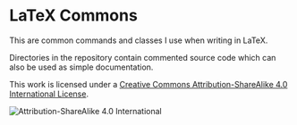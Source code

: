 # LaTeX Commons

This are common commands and classes I use when writing in LaTeX.

Directories in the repository contain commented source code which can also be used as simple documentation.

This work is licensed under a [Creative Commons Attribution-ShareAlike 4.0 International License](http://creativecommons.org/licenses/by-sa/4.0/).

![Attribution-ShareAlike 4.0 International](https://i.creativecommons.org/l/by-sa/4.0/88x31.png)
